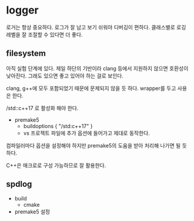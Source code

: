 # logger

로거는 항상 중요하다. 로그가 잘 남고 보기 쉬워야 디버깅이 편하다. 
클래스별로 로깅 레벨을 잘 조절할 수 있다면 더 좋다. 


## filesystem 

아직 실험 단계에 있다. 제일 하단의 기반이라 clang 등에서 지원하지 않으면 
호환성이 낮아진다. 그래도 있으면 좋고 있어야 하는 걸로 보인다. 

clang, g++에 모두 포함되었기 때문에 문제되지 않을 듯 하다. 
wrapper를 두고 사용은 한다. 

/std::c++17 로 활성화 해야 한다. 

- premake5
    - buildoptions { "/std:c++17" }
    - vs 프로젝트 파일에 추가 옵션에 들어가고 제대로 동작한다. 

컴파일러마다 옵션을 설정해야 하지만 premake5의 도움을 받아 처리해 나가면 될 듯 하다. 

C++은 매크로로 구성 가능하므로 잘 활용한다. 

## spdlog 

- build 
    - cmake 
- premake5 설정 


